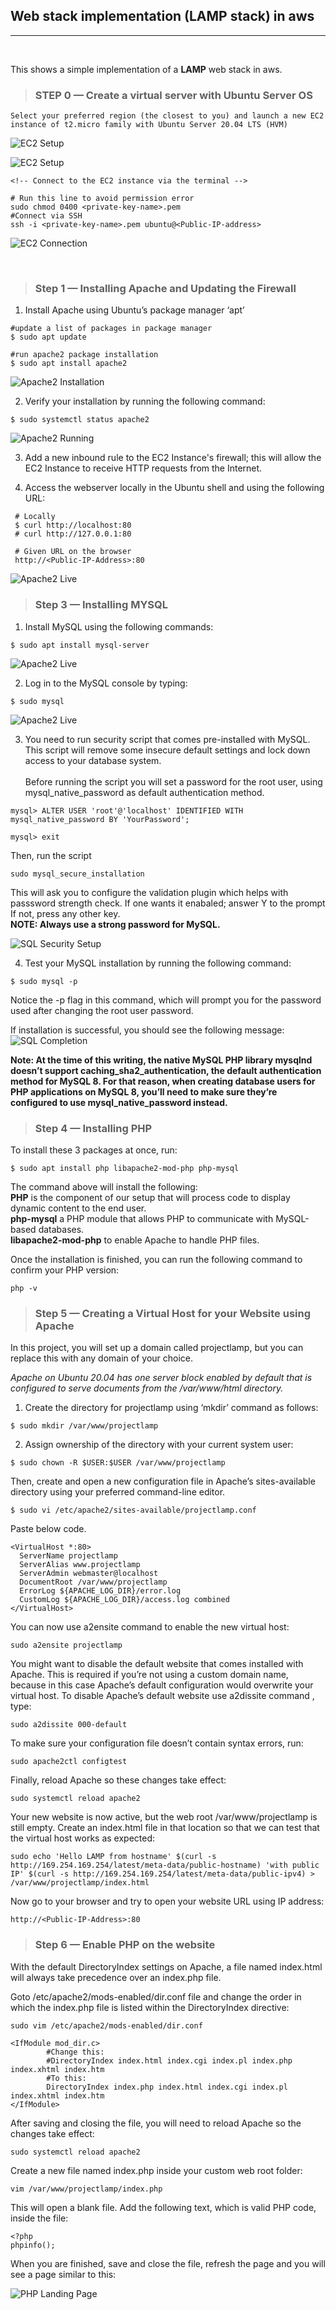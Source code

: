 ## Web stack implementation (LAMP stack) in aws
---
<br>

This shows a simple implementation of a **LAMP** web stack in aws.

> ### **STEP 0 — Create a virtual server with Ubuntu Server OS** 

```
Select your preferred region (the closest to you) and launch a new EC2 instance of t2.micro family with Ubuntu Server 20.04 LTS (HVM)
```
![EC2 Setup](images/EC2.png)

![EC2 Setup](images/EC2-dashboard.png)

```
<!-- Connect to the EC2 instance via the terminal -->

# Run this line to avoid permission error
sudo chmod 0400 <private-key-name>.pem 
#Connect via SSH
ssh -i <private-key-name>.pem ubuntu@<Public-IP-address>

```

![EC2 Connection](images/EC2-connection.png)

<br>

> ### **Step 1 — Installing Apache and Updating the Firewall** 

1. Install Apache using Ubuntu’s package manager ‘apt’
```
#update a list of packages in package manager
$ sudo apt update

#run apache2 package installation
$ sudo apt install apache2
```
![Apache2 Installation](images/Apache2-installation.png)

2. Verify your installation by running the following command:
```
$ sudo systemctl status apache2
```
![Apache2 Running](images/Apache2-running.png)

3. Add a new inbound rule to the EC2 Instance's firewall; this will allow the EC2 Instance to receive HTTP requests from the Internet.

4. Access the webserver locally in the Ubuntu shell and using the following URL:
```
 # Locally
 $ curl http://localhost:80
 # curl http://127.0.0.1:80
                                        
 # Given URL on the browser
 http://<Public-IP-Address>:80
```
![Apache2 Live](images/Apache2-live.png)

> ### **Step 3 — Installing MYSQL** 

1. Install MySQL using the following commands:
```
$ sudo apt install mysql-server
```
![Apache2 Live](images/MYSQL-install.png)

2. Log in to the MySQL console by typing:
```
$ sudo mysql
```
![Apache2 Live](images/MYSQL-proper.png)

3. You need to run security script 
that comes pre-installed with MySQL. This script will remove some insecure default settings and lock down access to your database system.<br><br>
Before running the script you will set a password for the root user, using mysql_native_password as default authentication method.

```
mysql> ALTER USER 'root'@'localhost' IDENTIFIED WITH mysql_native_password BY 'YourPassword';

mysql> exit
```
Then, run the script
```
sudo mysql_secure_installation
```
This will ask you to configure the validation plugin which helps with passsword strength check. If one wants it enabaled; answer Y to the prompt If not, press any other key.
<br>
<b> NOTE: Always use a strong password for MySQL. </b>

![SQL Security Setup](images/SQL-validation-setup.png) 

4. Test your MySQL installation by running the following command:
```
$ sudo mysql -p
```

Notice the -p flag in this command, which will prompt you for the password used after changing the root user password.

If installation is successful, you should see the following message:
![SQL Completion](images/SQL-complete.png) 

<b>Note: At the time of this writing, the native MySQL PHP library mysqlnd doesn’t support caching_sha2_authentication, the default authentication method for MySQL 8. For that reason, when creating database users for PHP applications on MySQL 8, you’ll need to make sure they’re configured to use mysql_native_password instead.</b>

> ### **Step 4 — Installing PHP** 
To install these 3 packages at once, run:

    $ sudo apt install php libapache2-mod-php php-mysql

The command above will install the following:<br>
**PHP** is the component of our setup that will process code to display dynamic content to the end user.<br>
**php-mysql** a PHP module that allows PHP to communicate with MySQL-based databases.<br>
**libapache2-mod-php** to enable Apache to handle PHP files.

Once the installation is finished, you can run the following command to confirm your PHP version:

    php -v

> ### **Step 5 — Creating a Virtual Host for your Website using Apache**

In this project, you will set up a domain called projectlamp, but you can replace this with any domain of your choice.

*Apache on Ubuntu 20.04 has one server block enabled by default that is configured to serve documents from the /var/www/html directory.*

1. Create the directory for projectlamp using ‘mkdir’ command as follows:

```
$ sudo mkdir /var/www/projectlamp
```
2. Assign ownership of the directory with your current system user:

```
$ sudo chown -R $USER:$USER /var/www/projectlamp
```

  Then, create and open a new configuration file in Apache’s sites-available directory using your preferred command-line editor.
  
  ```
  $ sudo vi /etc/apache2/sites-available/projectlamp.conf
  ```

  Paste below code.
  
  ```
  <VirtualHost *:80>
    ServerName projectlamp
    ServerAlias www.projectlamp 
    ServerAdmin webmaster@localhost
    DocumentRoot /var/www/projectlamp
    ErrorLog ${APACHE_LOG_DIR}/error.log
    CustomLog ${APACHE_LOG_DIR}/access.log combined
</VirtualHost>
```

You can now use a2ensite command to enable the new virtual host:

```
sudo a2ensite projectlamp
```
You might want to disable the default website that comes installed with Apache. This is required if you’re not using a custom domain name, because in this case Apache’s default configuration would overwrite your virtual host. To disable Apache’s default website use a2dissite command , type:

```
sudo a2dissite 000-default
```

To make sure your configuration file doesn’t contain syntax errors, run:

```
sudo apache2ctl configtest
```

Finally, reload Apache so these changes take effect:

```
sudo systemctl reload apache2
```
Your new website is now active, but the web root /var/www/projectlamp is still empty. Create an index.html file in that location so that we can test that the virtual host works as expected:

```
sudo echo 'Hello LAMP from hostname' $(curl -s http://169.254.169.254/latest/meta-data/public-hostname) 'with public IP' $(curl -s http://169.254.169.254/latest/meta-data/public-ipv4) > /var/www/projectlamp/index.html
```
Now go to your browser and try to open your website URL using IP address:

```
http://<Public-IP-Address>:80 
```
> ### **Step 6 — Enable PHP on the website**
With the default DirectoryIndex settings on Apache, a file named index.html will always take precedence over an index.php file. 

Goto /etc/apache2/mods-enabled/dir.conf file and change the order in which the index.php file is listed within the DirectoryIndex directive:

```
sudo vim /etc/apache2/mods-enabled/dir.conf
```

```
<IfModule mod_dir.c>
        #Change this:
        #DirectoryIndex index.html index.cgi index.pl index.php index.xhtml index.htm
        #To this:
        DirectoryIndex index.php index.html index.cgi index.pl index.xhtml index.htm
</IfModule>
```

After saving and closing the file, you will need to reload Apache so the changes take effect:

```
sudo systemctl reload apache2
```

Create a new file named index.php inside your custom web root folder:

```
vim /var/www/projectlamp/index.php
```

This will open a blank file. Add the following text, which is valid PHP code, inside the file:

```
<?php
phpinfo();
```
When you are finished, save and close the file, refresh the page and you will see a page similar to this:
<br>


![PHP Landing Page](images/PHP-page.png)

